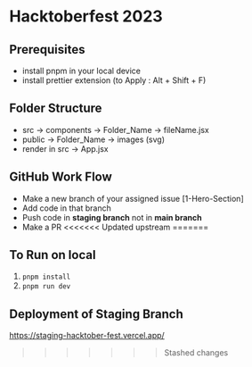 # Hacktoberfest 2023
## Prerequisites
- install pnpm in your local device
- install prettier extension (to Apply : Alt + Shift + F)

## Folder Structure
- src -> components -> Folder_Name -> fileName.jsx
- public -> Folder_Name -> images (svg)
- render in src -> App.jsx

## GitHub Work Flow
- Make a new branch of your assigned issue [1-Hero-Section]
- Add code in that branch
- Push code in **staging branch** not in **main branch**
- Make a PR
<<<<<<< Updated upstream
=======


## To Run on local
1. ```pnpm install```
2. ```pnpm run dev```

## Deployment of Staging Branch
https://staging-hacktober-fest.vercel.app/
>>>>>>> Stashed changes
